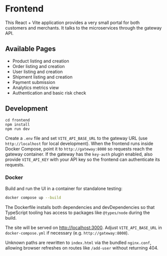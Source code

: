 # Frontend

This React + Vite application provides a very small portal for both customers and merchants.  It talks to the microservices through the gateway API.

## Available Pages

- Product listing and creation
- Order listing and creation
- User listing and creation
- Shipment listing and creation
- Payment submission
- Analytics metrics view
- Authentication and basic risk check

## Development

```
cd frontend
npm install
npm run dev
```

Create a `.env` file and set `VITE_API_BASE_URL` to the gateway URL (use `http://localhost` for local development).
When the frontend runs inside Docker Compose, point it to `http://gateway:8000` so requests reach the gateway container.
If the gateway has the `key-auth` plugin enabled, also provide `VITE_API_KEY` with your API key so the frontend can authenticate its requests.

### Docker

Build and run the UI in a container for standalone testing:

```bash
docker compose up --build
```

The Dockerfile installs both dependencies and devDependencies so that
TypeScript tooling has access to packages like `@types/node` during the build.

The site will be served on [http://localhost:3000](http://localhost:3000). Adjust `VITE_API_BASE_URL` in `docker-compose.yml` if necessary (e.g. `http://gateway:8000`).

Unknown paths are rewritten to `index.html` via the bundled `nginx.conf`,
allowing browser refreshes on routes like `/add-user` without returning 404.
